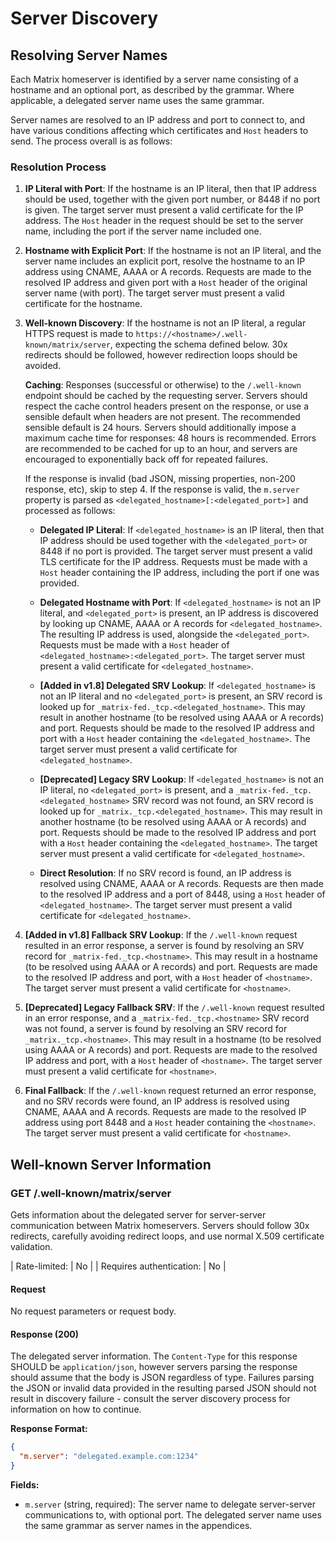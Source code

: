 # Server Discovery

## Resolving Server Names

Each Matrix homeserver is identified by a server name consisting of a hostname and an optional port, as described by the grammar. Where applicable, a delegated server name uses the same grammar.

Server names are resolved to an IP address and port to connect to, and have various conditions affecting which certificates and `Host` headers to send. The process overall is as follows:

### Resolution Process

1. **IP Literal with Port**: If the hostname is an IP literal, then that IP address should be used, together with the given port number, or 8448 if no port is given. The target server must present a valid certificate for the IP address. The `Host` header in the request should be set to the server name, including the port if the server name included one.

2. **Hostname with Explicit Port**: If the hostname is not an IP literal, and the server name includes an explicit port, resolve the hostname to an IP address using CNAME, AAAA or A records. Requests are made to the resolved IP address and given port with a `Host` header of the original server name (with port). The target server must present a valid certificate for the hostname.

3. **Well-known Discovery**: If the hostname is not an IP literal, a regular HTTPS request is made to `https://<hostname>/.well-known/matrix/server`, expecting the schema defined below. 30x redirects should be followed, however redirection loops should be avoided.

   **Caching**: Responses (successful or otherwise) to the `/.well-known` endpoint should be cached by the requesting server. Servers should respect the cache control headers present on the response, or use a sensible default when headers are not present. The recommended sensible default is 24 hours. Servers should additionally impose a maximum cache time for responses: 48 hours is recommended. Errors are recommended to be cached for up to an hour, and servers are encouraged to exponentially back off for repeated failures.

   If the response is invalid (bad JSON, missing properties, non-200 response, etc), skip to step 4. If the response is valid, the `m.server` property is parsed as `<delegated_hostname>[:<delegated_port>]` and processed as follows:

   - **Delegated IP Literal**: If `<delegated_hostname>` is an IP literal, then that IP address should be used together with the `<delegated_port>` or 8448 if no port is provided. The target server must present a valid TLS certificate for the IP address. Requests must be made with a `Host` header containing the IP address, including the port if one was provided.

   - **Delegated Hostname with Port**: If `<delegated_hostname>` is not an IP literal, and `<delegated_port>` is present, an IP address is discovered by looking up CNAME, AAAA or A records for `<delegated_hostname>`. The resulting IP address is used, alongside the `<delegated_port>`. Requests must be made with a `Host` header of `<delegated_hostname>:<delegated_port>`. The target server must present a valid certificate for `<delegated_hostname>`.

   - **[Added in v1.8] Delegated SRV Lookup**: If `<delegated_hostname>` is not an IP literal and no `<delegated_port>` is present, an SRV record is looked up for `_matrix-fed._tcp.<delegated_hostname>`. This may result in another hostname (to be resolved using AAAA or A records) and port. Requests should be made to the resolved IP address and port with a `Host` header containing the `<delegated_hostname>`. The target server must present a valid certificate for `<delegated_hostname>`.

   - **[Deprecated] Legacy SRV Lookup**: If `<delegated_hostname>` is not an IP literal, no `<delegated_port>` is present, and a `_matrix-fed._tcp.<delegated_hostname>` SRV record was not found, an SRV record is looked up for `_matrix._tcp.<delegated_hostname>`. This may result in another hostname (to be resolved using AAAA or A records) and port. Requests should be made to the resolved IP address and port with a `Host` header containing the `<delegated_hostname>`. The target server must present a valid certificate for `<delegated_hostname>`.

   - **Direct Resolution**: If no SRV record is found, an IP address is resolved using CNAME, AAAA or A records. Requests are then made to the resolved IP address and a port of 8448, using a `Host` header of `<delegated_hostname>`. The target server must present a valid certificate for `<delegated_hostname>`.

4. **[Added in v1.8] Fallback SRV Lookup**: If the `/.well-known` request resulted in an error response, a server is found by resolving an SRV record for `_matrix-fed._tcp.<hostname>`. This may result in a hostname (to be resolved using AAAA or A records) and port. Requests are made to the resolved IP address and port, with a `Host` header of `<hostname>`. The target server must present a valid certificate for `<hostname>`.

5. **[Deprecated] Legacy Fallback SRV**: If the `/.well-known` request resulted in an error response, and a `_matrix-fed._tcp.<hostname>` SRV record was not found, a server is found by resolving an SRV record for `_matrix._tcp.<hostname>`. This may result in a hostname (to be resolved using AAAA or A records) and port. Requests are made to the resolved IP address and port, with a `Host` header of `<hostname>`. The target server must present a valid certificate for `<hostname>`.

6. **Final Fallback**: If the `/.well-known` request returned an error response, and no SRV records were found, an IP address is resolved using CNAME, AAAA and A records. Requests are made to the resolved IP address using port 8448 and a `Host` header containing the `<hostname>`. The target server must present a valid certificate for `<hostname>`.

## Well-known Server Information

### GET /.well-known/matrix/server

Gets information about the delegated server for server-server communication between Matrix homeservers. Servers should follow 30x redirects, carefully avoiding redirect loops, and use normal X.509 certificate validation.

| Rate-limited: | No |
| Requires authentication: | No |

#### Request
No request parameters or request body.

#### Response (200)
The delegated server information. The `Content-Type` for this response SHOULD be `application/json`, however servers parsing the response should assume that the body is JSON regardless of type. Failures parsing the JSON or invalid data provided in the resulting parsed JSON should not result in discovery failure - consult the server discovery process for information on how to continue.

**Response Format:**
```json
{
  "m.server": "delegated.example.com:1234"
}
```

**Fields:**
- `m.server` (string, required): The server name to delegate server-server communications to, with optional port. The delegated server name uses the same grammar as server names in the appendices.